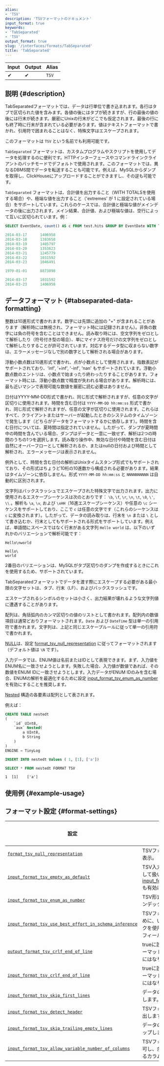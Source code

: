 ```yaml
---
alias:
- 'TSV'
description: 'TSVフォーマットのドキュメント'
input_format: true
keywords:
- 'TabSeparated'
- 'TSV'
output_format: true
slug: '/interfaces/formats/TabSeparated'
title: 'TabSeparated'
---
```





| Input | Output | Alias  |
|-------|--------|--------|
| ✔     | ✔      | `TSV`  |

## 説明 {#description}

TabSeparatedフォーマットでは、データは行単位で書き込まれます。各行はタブで区切られた値を含みます。各値の後にはタブが続きますが、行の最後の値の後には行末が続きます。厳密にUnixの行末がどこでも仮定されます。最後の行にも終了時に行末が含まれている必要があります。値はテキストフォーマットで書かれ、引用符で囲まれることはなく、特殊文字はエスケープされます。

このフォーマットは `TSV` という名前でも利用可能です。

`TabSeparated` フォーマットは、カスタムプログラムやスクリプトを使用してデータを処理するのに便利です。HTTPインターフェースやコマンドラインクライアントのバッチモードでデフォルトで使用されます。このフォーマットでは、異なるDBMS間でデータを転送することも可能です。例えば、MySQLからダンプを取得し、ClickHouseにアップロードすることができますし、その逆も可能です。

`TabSeparated` フォーマットは、合計値を出力すること（WITH TOTALSを使用する場合）や、極端な値を出力すること（'extremes' が 1 に設定されている場合）をサポートしています。これらのケースでは、合計値と極端な値がメインデータの後に出力されます。メイン結果、合計値、および極端な値は、空行によって互いに区切られています。例：

```sql
SELECT EventDate, count() AS c FROM test.hits GROUP BY EventDate WITH TOTALS ORDER BY EventDate FORMAT TabSeparated

2014-03-17      1406958
2014-03-18      1383658
2014-03-19      1405797
2014-03-20      1353623
2014-03-21      1245779
2014-03-22      1031592
2014-03-23      1046491

1970-01-01      8873898

2014-03-17      1031592
2014-03-23      1406958
```

## データフォーマット {#tabseparated-data-formatting}

整数は10進形式で書かれます。数字には先頭に追加の "+" が含まれることがあります（解析時には無視され、フォーマット時には記録されません）。非負の数字には負の符号を含むことはできません。読み取り時には、空文字列をゼロとして解析したり（符号付き型の場合）、単にマイナス符号だけの文字列をゼロとして解析したりすることが許可されています。対応するデータ型に収まらない数字は、エラーメッセージなしで別の数字として解析される場合があります。

浮動小数点数は10進形式で書かれ、点が小数点として使用されます。指数表記がサポートされており、'inf', '+inf', '-inf', 'nan' もサポートされています。浮動小数点数のエントリは、小数点で始まったり終わったりすることがあります。フォーマット時には、浮動小数点数で精度が失われる場合があります。解析時には、最も近いマシンで表現可能な数値を厳密に読む必要はありません。

日付はYYYY-MM-DD形式で書かれ、同じ形式で解析されますが、任意の文字が区切りに使用されます。時間を含む日付は `YYYY-MM-DD hh:mm:ss` 形式で書かれ、同じ形式で解析されますが、任意の文字が区切りに使用されます。これらはすべて、クライアントまたはサーバーが起動したときのシステムのタイムゾーンで発生します（どちらがデータをフォーマットするかに依存します）。時間を含む日付については、夏時間は指定されていません。したがって、ダンプが夏時間中の時間を含んでいる場合、ダンプはデータと一意に一致せず、解析は2つの時間のうちの1つを選択します。読み取り操作中、無効な日付や時間を含む日付は自然にオーバーフローとして解析されるか、またはnullの日付および時間として解析され、エラーメッセージは表示されません。

例外として、時間を含む日付の解析はUnixタイムスタンプ形式でもサポートされており、その形式はちょうど10桁の10進数から構成される必要があります。結果はタイムゾーンに依存しません。形式 `YYYY-MM-DD hh:mm:ss` と `NNNNNNNNNN` は自動的に区別されます。

文字列はバックスラッシュでエスケープされた特殊文字で出力されます。出力に使用されるエスケープシーケンスは次のとおりです： `\b`, `\f`, `\r`, `\n`, `\t`, `\0`, `\'`, `\\` 。解析も `\a`, `\v`, および `\xHH`（16進エスケープシーケンス）や任意の `\c` シーケンスをサポートしており、ここで `c` は任意の文字です（これらのシーケンスは `c` に変換されます）。したがって、データの読み取りは、行末を `\n` または `\` として書き込むか、行末としてもサポートされる形式をサポートしています。例えば、単語間にスペースではなく行末がある文字列 `Hello world` は、以下のいずれかのバリエーションで解析可能です：

```text
Hello\nworld

Hello\
world
```

2番目のバリエーションは、MySQLがタブ区切りのダンプを作成するときにこれを使用するため、サポートされています。

TabSeparatedフォーマットでデータを渡す際にエスケープする必要がある最小限の文字セットは、タブ、行末（LF）、およびバックスラッシュです。

エスケープされるシンボルのセットは小さく、出力結果が壊れるような文字列値に遭遇することがあります。

配列は、角括弧内のカンマ区切りの値のリストとして書かれます。配列内の数値項目は通常どおりフォーマットされます。`Date` および `DateTime` 型は単一の引用符で書かれます。文字列は、上記と同じエスケープルールに従って単一の引用符で書かれます。

[NULL](/sql-reference/syntax.md)は、設定 [format_tsv_null_representation](/operations/settings/settings-formats.md/#format_tsv_null_representation) に従ってフォーマットされます（デフォルト値は `\N` です）。

入力データでは、ENUM値は名前またはIDとして表現できます。まず、入力値をENUM名に一致させようとします。失敗した場合、入力値が数値であれば、その数値をENUM IDに一致させようとします。入力データがENUM IDのみを含む場合、ENUMの解析を最適化するために設定 [input_format_tsv_enum_as_number](/operations/settings/settings-formats.md/#input_format_tsv_enum_as_number) を有効にすることを推奨します。

[Nested](/sql-reference/data-types/nested-data-structures/index.md) 構造の各要素は配列として表されます。

例えば：

```sql
CREATE TABLE nestedt
(
    `id` UInt8,
    `aux` Nested(
        a UInt8,
        b String
    )
)
ENGINE = TinyLog
```
```sql
INSERT INTO nestedt Values ( 1, [1], ['a'])
```
```sql
SELECT * FROM nestedt FORMAT TSV
```

```response
1  [1]    ['a']
```

## 使用例 {#example-usage}

## フォーマット設定 {#format-settings}

| 設定                                                                                                                                                          | 説明                                                                                                                                                                                                                                    | デフォルト |
|------------------------------------------------------------------------------------------------------------------------------------------------------------------|------------------------------------------------------------------------------------------------------------------------------------------------------------------------------------------------------------------------------------------------|---------|
| [`format_tsv_null_representation`](/operations/settings/settings-formats.md/#format_tsv_null_representation)                                             | TSVフォーマットにおけるカスタムNULL表示。                                                                                                                                                                                                      | `\N`    |
| [`input_format_tsv_empty_as_default`](/operations/settings/settings-formats.md/#input_format_tsv_empty_as_default)                                       | TSV入力の空フィールドをデフォルト値として扱います。複雑なデフォルト式には [input_format_defaults_for_omitted_fields](/operations/settings/settings-formats.md/#input_format_defaults_for_omitted_fields) も有効にする必要があります。 | `false` |
| [`input_format_tsv_enum_as_number`](/operations/settings/settings-formats.md/#input_format_tsv_enum_as_number)                                           | TSV形式で挿入されたENUM値をENUMインデックスとして扱います。                                                                                                                                                                                     | `false` |
| [`input_format_tsv_use_best_effort_in_schema_inference`](/operations/settings/settings-formats.md/#input_format_tsv_use_best_effort_in_schema_inference) | TSVフォーマットでスキーマを推測するために、いくつかの調整とヒューリスティックを使用します。無効にすると、すべてのフィールドが文字列として推測されます。                                                                                                                             | `true`  |
| [`output_format_tsv_crlf_end_of_line`](/operations/settings/settings-formats.md/#output_format_tsv_crlf_end_of_line)                                     | trueに設定されている場合、TSV出力フォーマットの行の終わりは `\r\n` となり、 `\n` にはなりません。                                                                                                                                                            | `false` |
| [`input_format_tsv_crlf_end_of_line`](/operations/settings/settings-formats.md/#input_format_tsv_crlf_end_of_line)                                       | trueに設定されている場合、TSV入力フォーマットの行の終わりは `\r\n` となり、 `\n` にはなりません。                                                                                                                                                             | `false` |
| [`input_format_tsv_skip_first_lines`](/operations/settings/settings-formats.md/#input_format_tsv_skip_first_lines)                                       | データの先頭で指定した行数をスキップします。                                                                                                                                                                                       | `0`     |
| [`input_format_tsv_detect_header`](/operations/settings/settings-formats.md/#input_format_tsv_detect_header)                                             | TSVフォーマットで名称と型を自動的に検出します。                                                                                                                                                                                | `true`  |
| [`input_format_tsv_skip_trailing_empty_lines`](/operations/settings/settings-formats.md/#input_format_tsv_skip_trailing_empty_lines)                     | データの末尾でトレーリング空行をスキップします。                                                                                                                                                                                                  | `false` |
| [`input_format_tsv_allow_variable_number_of_columns`](/operations/settings/settings-formats.md/#input_format_tsv_allow_variable_number_of_columns)       | TSVフォーマットで変則的なカラム数を許可し、余分なカラムを無視し、不足しているカラムにはデフォルト値を使用します。                                                                                                                                | `false` |
